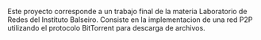 Este proyecto corresponde a un trabajo final de la materia Laboratorio de Redes del Instituto Balseiro. Consiste en la implementacion de una red P2P utilizando el protocolo BitTorrent para descarga de archivos.
